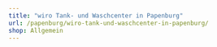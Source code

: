```yaml
---
title: "wiro Tank- und Waschcenter in Papenburg"
url: /papenburg/wiro-tank-und-waschcenter-in-papenburg/
shop: Allgemein
---
```

